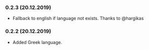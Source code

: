 ### 0.2.3 (20.12.2019)

* Fallback to english if language not exists. Thanks to @hargikas

### 0.2.2 (20.12.2019)

* Added Greek language.

